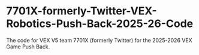 # 7701X-formerly-Twitter-VEX-Robotics-Push-Back-2025-26-Code
The code for VEX V5 team 7701X (formerly Twitter) for the 2025-2026 VEX Game Push Back.
